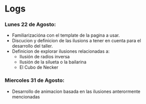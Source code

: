 # Logs

### **Lunes 22 de Agosto:**
- Familiarizacióna con el template de la pagina a usar.
- Discucion y definicion de las ilusions a tener en cuenta para el desarrollo del taller.
- Definicion de explorar ilusiones relacionadas a:
  - Ilusión de radios inversa
  - Ilusión de la silueta o la bailarina
  - El Cubo de Necker
### **Miercoles 31 de Agosto:**
- Desarrollo de animacion basada en las ilusiones anterormente mencionadas
